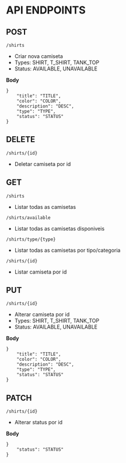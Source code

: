 # API ENDPOINTS

## POST
`/shirts`  <br/>
- Criar nova camiseta
- Types: SHIRT, T_SHIRT, TANK_TOP
- Status: AVAILABLE, UNAVAILABLE

**Body**
```
}
	"title": "TITLE",
	"color": "COLOR",
	"description": "DESC",
	"type": "TYPE",
	"status": "STATUS"
}
```
## DELETE
`/shirts/{id}`  <br/>
- Deletar camiseta por id

## GET
`/shirts`  <br/>
- Listar todas as camisetas

`/shirts/available`  <br/>
- Listar todas as camisetas disponiveis

`/shirts/type/{type}`  <br/>
- Listar todas as camisetas por tipo/categoria

`/shirts/{id}`  <br/>
- Listar camiseta por id

## PUT
`/shirts/{id}`  <br/>
- Alterar camiseta por id
- Types: SHIRT, T_SHIRT, TANK_TOP
- Status: AVAILABLE, UNAVAILABLE

**Body**
```
}
	"title": "TITLE",
	"color": "COLOR",
	"description": "DESC",
	"type": "TYPE",
	"status": "STATUS"
}
```

## PATCH
`/shirts/{id}`  <br/>
- Alterar status por id

**Body**
```
}
	"status": "STATUS"
}
```

